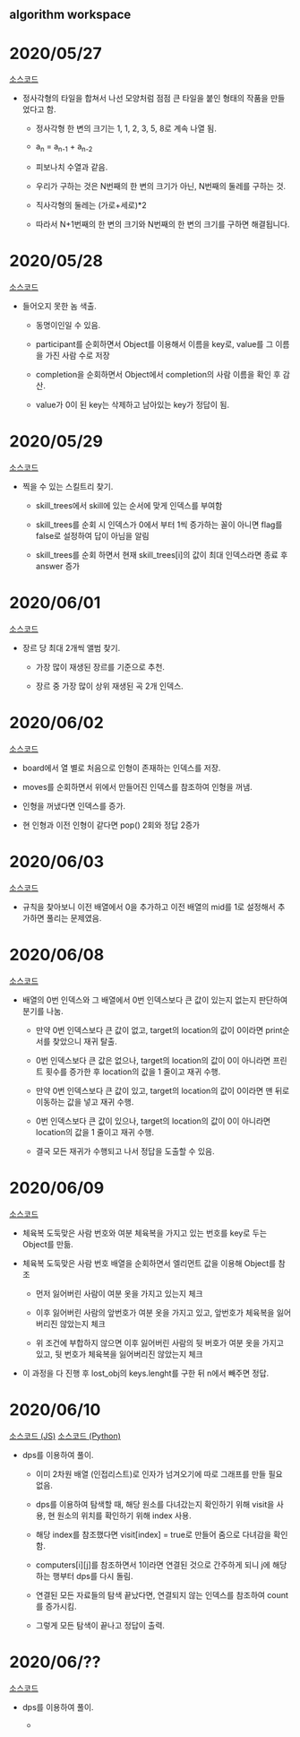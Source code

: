 ## algorithm workspace



# 2020/05/27

[소스코드](./TileOrnament.js)

+ 정사각형의 타일을 합쳐서 나선 모양처럼 점점 큰 타일을 붙인 형태의 작품을 만들었다고 함.

  + 정사각형 한 변의 크기는 1, 1, 2, 3, 5, 8로 계속 나열 됨.

  + a<sub>n</sub> = a<sub>n-1</sub> + a<sub>n-2</sub>

  + 피보나치 수열과 같음.

    

  + 우리가 구하는 것은 N번째의 한 변의 크기가 아닌, N번째의 둘레를 구하는 것.

  + 직사각형의 둘레는 (가로+세로)*2

    

  + 따라서 N+1번째의 한 변의 크기와 N번째의 한 변의 크기를 구하면 해결됩니다.

# 2020/05/28

[소스코드](./UncompletedPlayer.js)

+ 들어오지 못한 놈 색출.

  + 동명이인일 수 있음.

  + participant를 순회하면서 Object를 이용해서 이름을 key로, value를 그 이름을 가진 사람 수로 저장

  + completion을 순회하면서 Object에서 completion의 사람 이름을 확인 후 감산.

  + value가 0이 된 key는 삭제하고 남아있는 key가 정답이 됨.


# 2020/05/29

[소스코드](./SkillTree.js)

+ 찍을 수 있는 스킬트리 찾기.

  + skill_trees에서 skill에 있는 순서에 맞게 인덱스를 부여함

  + skill_trees를 순회 시 인덱스가 0에서 부터 1씩 증가하는 꼴이 아니면 flag를 false로 설정하여 답이 아님을 알림

  + skill_trees를 순회 하면서 현재 skill_trees[i]의 값이 최대 인덱스라면 종료 후 answer 증가

# 2020/06/01

[소스코드](./BestAlbum.js)

+ 장르 당 최대 2개씩 앨범 찾기.

  + 가장 많이 재생된 장르를 기준으로 추천.

  + 장르 중 가장 많이 상위 재생된 곡 2개 인덱스.

# 2020/06/02

[소스코드](./ClawMachineGame.js)

+ board에서 열 별로 처음으로 인형이 존재하는 인덱스를 저장.

+ moves를 순회하면서 위에서 만들어진 인덱스를 참조하여 인형을 꺼냄.

+ 인형을 꺼냈다면 인덱스를 증가.

+ 현 인형과 이전 인형이 같다면 pop() 2회와 정답 2증가

# 2020/06/03

[소스코드](./Origami.js)

+ 규칙을 찾아보니 이전 배열에서 0을 추가하고 이전 배열의 mid를 1로 설정해서 추가하면 풀리는 문제였음.

# 2020/06/08

[소스코드](./Printer.js)

+ 배열의 0번 인덱스와 그 배열에서 0번 인덱스보다 큰 값이 있는지 없는지 판단하여 분기를 나눔.

  + 만약 0번 인덱스보다 큰 값이 없고, target의 location의 값이 0이라면 print순서를 찾았으니 재귀 탈출.

  + 0번 인덱스보다 큰 값은 없으나, target의 location의 값이 0이 아니라면 프린트 횟수를 증가한 후 location의 값을 1 줄이고 재귀 수행.

  + 만약 0번 인덱스보다 큰 값이 있고, target의 location의 값이 0이라면 맨 뒤로 이동하는 값을 넣고 재귀 수행.

  + 0번 인덱스보다 큰 값이 있으나, target의 location의 값이 0이 아니라면 location의 값을 1 줄이고 재귀 수행.

  + 결국 모든 재귀가 수행되고 나서 정답을 도출할 수 있음.

# 2020/06/09

[소스코드](./WorkoutClothes.js)

+ 체육복 도둑맞은 사람 번호와 여분 체육복을 가지고 있는 번호를 key로 두는 Object를 만듦.

+ 체육복 도둑맞은 사람 번호 배열을 순회하면서 엘리먼트 값을 이용해 Object를 참조

  + 먼저 잃어버린 사람이 여분 옷을 가지고 있는지 체크

  + 이후 잃어버린 사람의 앞번호가 여분 옷을 가지고 있고, 앞번호가 체육복을 잃어버리진 않았는지 체크

  + 위 조건에 부합하지 않으면 이후 잃어버린 사람의 뒷 버호가 여분 옷을 가지고 있고, 뒷 번호가 체육복을 잃어버리진 않았는지 체크

+ 이 과정을 다 진행 후 lost_obj의 keys.lenght를 구한 뒤 n에서 빼주면 정답.

# 2020/06/10

[소스코드 (JS)](./Network/Network.js)
[소스코드 (Python)](./Network/Network.py)

+ dps를 이용하여 풀이.

  + 이미 2차원 배열 (인접리스트)로 인자가 넘겨오기에 따로 그래프를 만들 필요 없음.

  + dps를 이용하여 탐색할 때, 해당 원소를 다녀갔는지 확인하기 위해 visit을 사용, 현 원소의 위치를 확인하기 위해 index 사용.

  + 해당 index를 참조했다면 visit[index] = true로 만들어 줌으로 다녀감을 확인함.

  + computers[i][j]를 참조하면서 1이라면 연결된 것으로 간주하게 되니 j에 해당하는 행부터 dps를 다시 돌림.

  + 연결된 모든 자료들의 탐색 끝났다면, 연결되지 않는 인덱스를 참조하여 count를 증가시킴.

  + 그렇게 모든 탐색이 끝나고 정답이 출력.

# 2020/06/??

[소스코드](./WordTranslate.js)

+ dps를 이용하여 풀이.

  +